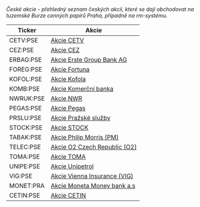 <div class="kurzyList table table-striped" markdown="1">

*České akcie - přehledný seznam českých akcií, které se dají obchodovat na tuzemské Burze cenných papírů Praha, případně na rm-systému.*

|Ticker|Akcie|       
|--- |--- |
|CETV:PSE|[Akcie CETV](/kurzy/ceske-akcie/cetv)|
|CEZ:PSE|[Akcie CEZ](/kurzy/ceske-akcie/cez)|
|ERBAG:PSE|[Akcie Erste Group Bank AG](/kurzy/ceske-akcie/erste-bank)|
|FOREG:PSE|[Akcie Fortuna](/kurzy/ceske-akcie/fortuna)|
|KOFOL:PSE|[Akcie Kofola](/kurzy/ceske-akcie/kofola)|
|KOMB:PSE|[Akcie Komerční banka](/kurzy/ceske-akcie/komercni-banka)|
|NWRUK:PSE|[Akcie NWR](/kurzy/ceske-akcie/nwruk)|
|PEGAS:PSE|[Akcie Pegas](/kurzy/ceske-akcie/pegas)|
|PRSLU:PSE|[Akcie Pražské služby](/kurzy/ceske-akcie/prazske-sluzby)|
|STOCK:PSE|[Akcie STOCK](/kurzy/ceske-akcie/stock)|
|TABAK:PSE|[Akcie Philip Morris (PM)](/kurzy/ceske-akcie/philip-morris)|
|TELEC:PSE|[Akcie O2 Czech Republic (O2)](/kurzy/ceske-akcie/o2-telefonica)|
|TOMA:PSE|[Akcie TOMA](/kurzy/ceske-akcie/toma)|
|UNIPE:PSE|[Akcie Unipetrol](/kurzy/ceske-akcie/unipetrol)|
|VIG:PSE|[Akcie Vienna Insurance (VIG)](/kurzy/ceske-akcie/vig)|
|MONET:PRA|[Akcie Moneta Money bank a.s](/kurzy/ceske-akcie/moneta-money-bank)|
|CETIN:PSE|[Akcie CETIN](/kurzy/ceske-akcie/cetin)|

</div>
